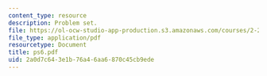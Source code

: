 ```yaml
---
content_type: resource
description: Problem set.
file: https://ol-ocw-studio-app-production.s3.amazonaws.com/courses/2-29-numerical-marine-hydrodynamics-13-024-spring-2003/2a0d7c643e1b76a46aa6870c45cb9ede_ps6.pdf
file_type: application/pdf
resourcetype: Document
title: ps6.pdf
uid: 2a0d7c64-3e1b-76a4-6aa6-870c45cb9ede
---
```

